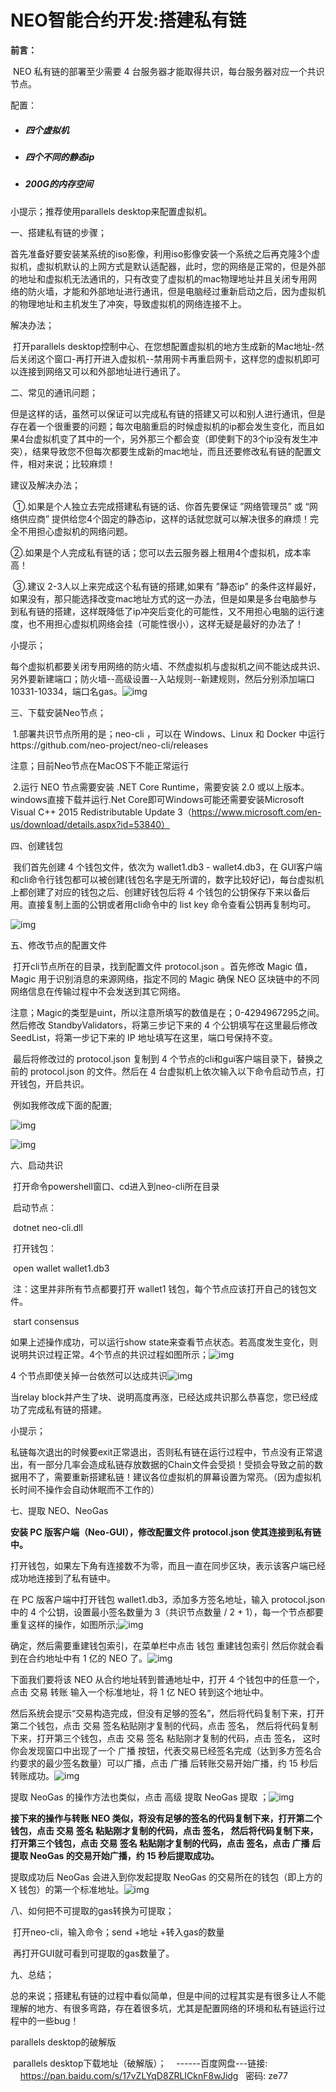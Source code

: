 # NEO智能合约开发:搭建私有链

  

**前言：**

​	NEO 私有链的部署至少需要 4 台服务器才能取得共识，每台服务器对应一个共识节点。

配置：

- ##### 四个虚拟机

- ##### 四个不同的静态ip

- ##### 200G的内存空间

  
小提示；推荐使用parallels desktop来配置虚拟机。



一、搭建私有链的步骤；

​	首先准备好要安装某系统的iso影像，利用iso影像安装一个系统之后再克隆3个虚拟机，虚拟机默认的上网方式是默认适配器，此时，您的网络是正常的，但是外部的地址和虚拟机无法通讯的，只有改变了虚拟机的mac物理地址并且关闭专用网络的防火墙，才能和外部地址进行通讯，但是电脑经过重新启动之后，因为虚拟机的物理地址和主机发生了冲突，导致虚拟机的网络连接不上。

解决办法；

​	打开parallels desktop控制中心、在您想配置虚拟机的地方生成新的Mac地址-然后关闭这个窗口-再打开进入虚拟机--禁用网卡再重启网卡，这样您的虚拟机即可以连接到网络又可以和外部地址进行通讯了。



二、常见的通讯问题；

​	但是这样的话，虽然可以保证可以完成私有链的搭建又可以和别人进行通讯，但是存在着一个很重要的问题；每次电脑重启的时候虚拟机的ip都会发生变化，而且如果4台虚拟机变了其中的一个，另外那三个都会变（即使剩下的3个ip没有发生冲突），结果导致您不但每次都要生成新的mac地址，而且还要修改私有链的配置文件，相对来说；比较麻烦！

建议及解决办法；

​	①.如果是个人独立去完成搭建私有链的话、你首先要保证 ”网络管理员” 或 “网络供应商” 提供给您4个固定的静态ip，这样的话就您就可以解决很多的麻烦！完全不用担心虚拟机的网络问题。

​	②.如果是个人完成私有链的话；您可以去云服务器上租用4个虚拟机，成本率高！

​	③.建议 2-3人以上来完成这个私有链的搭建,如果有 ”静态ip” 的条件这样最好，如果没有，那只能选择改变mac地址方式的这一办法，但是如果是多台电脑参与到私有链的搭建，这样既降低了ip冲突后变化的可能性，又不用担心电脑的运行速度，也不用担心虚拟机网络会挂（可能性很小），这样无疑是最好的办法了！

小提示；

​	每个虚拟机都要关闭专用网络的防火墙、不然虚拟机与虚拟机之间不能达成共识、另外要新建端口；防火墙--高级设置--入站规则--新建规则，然后分别添加端口 10331-10334，端口名gas。![img](https://lh3.googleusercontent.com/-U82ngkMbDt91qgAvZ-Iy33VMZTNTMeiGffOM6Qf1UxFxnHPOYQKRnUT3unKuLlIXf1SaU4KXei0A5plpa3F-BEk_Wr1ASnrW_9mBrQlNbCuD3VT7af9zxbFxklI1ZCALKQFhuMI)



三、下载安装Neo节点；

​	1.部署共识节点所用的是；neo-cli ，可以在 Windows、Linux 和 Docker 中运行https://github.com/neo-project/neo-cli/releases

注意；目前Neo节点在MacOS下不能正常运行

​	2.运行 NEO 节点需要安装 .NET Core Runtime，需要安装 2.0 或以上版本。windows直接下载并运行.Net Core即可Windows可能还需要安装Microsoft Visual C++ 2015 Redistributable Update 3（https://www.microsoft.com/en-us/download/details.aspx?id=53840）



四、创建钱包

​	我们首先创建 4 个钱包文件，依次为 wallet1.db3 - wallet4.db3，在 GUI客户端和cli命令行钱包都可以被创建(钱包名字是无所谓的，数字比较好记)，每台虚拟机上都创建了对应的钱包之后、创建好钱包后将 4 个钱包的公钥保存下来以备后用。直接复制上面的公钥或者用cli命令中的 list key 命令查看公钥再复制均可。

![img](https://lh6.googleusercontent.com/8hOGSmXCeUKNeYyvD3h6KFaZXaOxCcVzbbzQopO0_ak-bCLqvcqIiKEl7sEdpSNK2potFB7p7kRLhq-0KjUWvsiQYgsI8T4m3TJRcWJSrtSZYxyrK87_HOGATFM_FTw45itfyDU3)



五、修改节点的配置文件

​	打开cli节点所在的目录，找到配置文件 protocol.json 。首先修改 Magic 值，Magic 用于识别消息的来源网络，指定不同的 Magic 确保 NEO 区块链中的不同网络信息在传输过程中不会发送到其它网络。	

注意；Magic的类型是uint，所以注意所填写的数值是在；0-4294967295之间。然后修改 StandbyValidators，将第三步记下来的 4 个公钥填写在这里最后修改 SeedList，将第一步记下来的 IP 地址填写在这里，端口号保持不变。

​	最后将修改过的 protocol.json 复制到 4 个节点的cli和gui客户端目录下，替换之前的 protocol.json 的文件。然后在 4 台虚拟机上依次输入以下命令启动节点，打开钱包，开启共识。

​	例如我修改成下面的配置;

![img](https://lh4.googleusercontent.com/G3btCIOxRaSXSmlpNvw0ZhYXV8IYD1Z8nQcOFFByqM2Hpk10Qit__W_wd1EXKS3MQrccXm7Ok7mEx1ktg73TUg7YdAH5UDRt9tlpVoeyVX2eBIlZ5bfh8N8F49ck0VahwtX-TQpV)

![img](https://lh3.googleusercontent.com/cgRqUsKEsNh3Ql-8lHmfaOotWIW2I6MQiyeuF7D1DzCxIW8R_XRYHBYzHmrum483uZ0q5zSqjhJTTmPhKsOc_H5FIrEzYPNtqQPvYaXlmTPsychI-0Af3zXRU0tXCGctT49jKUQG)

六、启动共识

​	打开命令powershell窗口、cd进入到neo-cli所在目录

​	启动节点：

​	dotnet neo-cli.dll

​	打开钱包：

​	open wallet wallet1.db3

​	注：这里并非所有节点都要打开 wallet1 钱包，每个节点应该打开自己的钱包文件。

​	start consensus

如果上述操作成功，可以运行show state来查看节点状态。若高度发生变化，则说明共识过程正常。4个节点的共识过程如图所示；![img](https://lh5.googleusercontent.com/hURVQu3iSsrh1Ku_YCpVMx9e6oD4R3TfVIOV8FQdIstLNyPRkoN3tOpKOct0u6e8FuoHWl4VAtmHt4_r1Ax7ezq8j_erNOgwqG8a8phvaE0p9eDGFElhfCHJcZhTW97ey9sp9fKS)

4 个节点即使关掉一台依然可以达成共识![img](https://lh4.googleusercontent.com/jl9tb4HgNCFk4OwWkRYTPocSzxiax2_p9uyQDXw71hKJp6lVc4g6EZoZ6kvZrGp2Hh7v0v6eaWClyvIRg0nXT2KI2OXqh8pCA0P-nJusNif7tmAmrSYgIOsVyxU7GBRrMsJW5eAe)

当relay block并产生了块、说明高度再涨，已经达成共识那么恭喜您，您已经成功了完成私有链的搭建。

小提示；

私链每次退出的时候要exit正常退出，否则私有链在运行过程中，节点没有正常退出，有一部分几率会造成私链存放数据的Chain文件会受损！受损会导致之前的数据用不了，需要重新搭建私链！建议各位虚拟机的屏幕设置为常亮。（因为虚拟机长时间不操作会自动休眠而不工作的）



七、提取 NEO、NeoGas

**安装 PC 版客户端（Neo-GUI），修改配置文件 protocol.json 使其连接到私有链中。**

打开钱包，如果左下角有连接数不为零，而且一直在同步区块，表示该客户端已经成功地连接到了私有链中。

在 PC 版客户端中打开钱包 wallet1.db3，添加多方签名地址，输入 protocol.json 中的 4 个公钥，设置最小签名数量为 3（共识节点数量 / 2 + 1），每一个节点都要重复这样的操作，如图所示;![img](https://lh6.googleusercontent.com/eKGLC1HdAMosyuncugHNw-IOpxuafWXfiuQN1WU_dGdLfjENa6mtJznOQlMIXgd3LrWjZm5qJnnh1NbdhMM_68ZU-gyWJv8LWAqsWItdWhJbDmePnDoyxZDI8tPz9AY_1Hbcqc7e)

确定，然后需要重建钱包索引，在菜单栏中点击 钱包 重建钱包索引 然后你就会看到在合约地址中有 1 亿的 NEO 了。![img](https://lh3.googleusercontent.com/2osNoTZdyEjAKQWKRui8jZzLEuObwZJpUPbcBgAbFf-xWXsqxDYocogKu0VlbKfBiriSnDtAQ2tOtpwx_iMDwt7CwBgbyBj7ZM_Llc5d8ocWdamqjWCGn9nhlkkF57eTHWJJGqnn)

下面我们要将该 NEO 从合约地址转到普通地址中，打开 4 个钱包中的任意一个，点击 交易 转账 输入一个标准地址，将 1 亿 NEO 转到这个地址中。

然后系统会提示“交易构造完成，但没有足够的签名”，然后将代码复制下来，打开第二个钱包，点击 交易 签名粘贴刚才复制的代码，点击 签名， 然后将代码复制下来，打开第三个钱包，点击 交易 签名 粘贴刚才复制的代码，点击 签名， 这时你会发现窗口中出现了一个 广播 按钮，代表交易已经签名完成（达到多方签名合约要求的最少签名数量）可以广播，点击 广播 后转账交易开始广播，约 15 秒后转账成功。![img](https://lh6.googleusercontent.com/3TV3BQfV999JdEN1tGhik003YX0hIdkzaYVGqFPD1EkUymv7cGvxt5B66NQBeu1bsCy3paC-Q4lYLvkCvJjgGjOviupABBToMCZFP8zQv0VtrTOqFUEDOcQFyFirJexPY_Mwl7lG)

提取 NeoGas 的操作方法也类似，点击 高级 提取 NeoGas 提取 ；![img](https://lh4.googleusercontent.com/0wkU_T_Ul_JNZqZUv7vlta3x0LDaoPYDsaGUGCCZwPt0kQ4Ea5wwESjqz5nAPTXtww22uZDmBqyTrInAoVtxNJ6HwyXdG3XpDYE3DYEkdVoEtyepI7zHeOikiP6ndpeLZGrzU2H0)

**接下来的操作与转账 NEO 类似，将没有足够的签名的代码复制下来，打开第二个钱包，点击 交易 签名 粘贴刚才复制的代码，点击 签名， 然后将代码复制下来，打开第三个钱包，点击 交易 签名 粘贴刚才复制的代码，点击 签名，点击 广播 后提取 NeoGas 的交易开始广播，约 15 秒后提取成功。**

提取成功后 NeoGas 会进入到你发起提取 NeoGas 的交易所在的钱包（即上方的 X 钱包）的第一个标准地址。![img](https://lh6.googleusercontent.com/KSzH5C9o7hUmDPjN0vVq_NymVDmHO35-DEmNOxO2XmRe05rC93X-7tSF3Q8xJoNL5GY22OfjHcFRZ5anilhTBXgmUx16-MR-V1z2QP8eLA7W95RW7OBP-xswjDvxdKY9dxmPdTmL)



八、如何把不可提取的gas转换为可提取；

​	打开neo-cli，输入命令；send +地址 +转入gas的数量

​	再打开GUI就可看到可提取的gas数量了。



九、总结；

​	总的来说；搭建私有链的过程中看似简单，但是中间的过程其实是有很多让人不能理解的地方、有很多弯路，存在着很多坑，尤其是配置网络的环境和私有链运行过程中的一些bug！

parallels desktop的破解版

​	parallels desktop下载地址（破解版）；    ------百度网盘---链接:     https://pan.baidu.com/s/17vZLYqD8ZRLICknF8wJidg   密码: ze77
